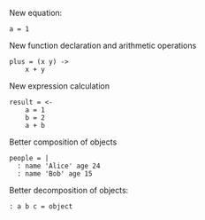 New equation:

```
a = 1
```

New function declaration and arithmetic operations

```
plus = (x y) ->
    x + y
```

New expression calculation

```
result = <-
    a = 1
    b = 2
    a + b
```

Better composition of objects

```
people = |
  : name 'Alice' age 24
  : name 'Bob' age 15
```

Better decomposition of objects:

```
: a b c = object
```
